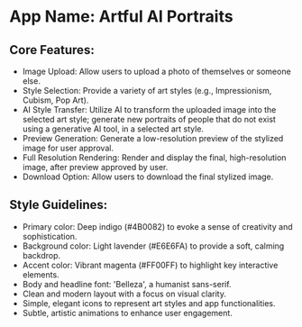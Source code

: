 # **App Name**: Artful AI Portraits

## Core Features:

- Image Upload: Allow users to upload a photo of themselves or someone else.
- Style Selection: Provide a variety of art styles (e.g., Impressionism, Cubism, Pop Art).
- AI Style Transfer: Utilize AI to transform the uploaded image into the selected art style; generate new portraits of people that do not exist using a generative AI tool, in a selected art style.
- Preview Generation: Generate a low-resolution preview of the stylized image for user approval.
- Full Resolution Rendering: Render and display the final, high-resolution image, after preview approved by user.
- Download Option: Allow users to download the final stylized image.

## Style Guidelines:

- Primary color: Deep indigo (#4B0082) to evoke a sense of creativity and sophistication.
- Background color: Light lavender (#E6E6FA) to provide a soft, calming backdrop.
- Accent color: Vibrant magenta (#FF00FF) to highlight key interactive elements.
- Body and headline font: 'Belleza', a humanist sans-serif.
- Clean and modern layout with a focus on visual clarity.
- Simple, elegant icons to represent art styles and app functionalities.
- Subtle, artistic animations to enhance user engagement.